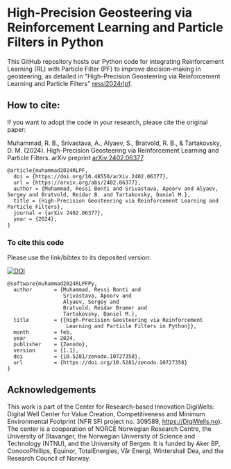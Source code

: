 # High-Precision Geosteering via Reinforcement Learning and Particle Filters in Python

 This GitHub repository hosts our Python code for integrating Reinforcement Learning (RL) with Particle Filter (PF) to improve decision-making in geosteering, as detailed in "High-Precision Geosteering via Reinforcement Learning and Particle Filters" [ressi2024rlpf](https://arxiv.org/abs/2402.06377).

## How to cite:

If you want to adopt the code in your research, please cite the original paper:

Muhammad, R. B., Srivastava, A., Alyaev, S., Bratvold, R. B., & Tartakovsky, D. M. (2024). High-Precision Geosteering via Reinforcement Learning and Particle Filters. arXiv preprint [arXiv:2402.06377](https://arxiv.org/abs/2402.06377). 

```
@article{muhammad2024RLPF,
  doi = {https://doi.org/10.48550/arXiv.2402.06377},
  url = {https://arxiv.org/abs/2402.06377},
  author = {Muhammad, Ressi Bonti and Srivastava, Apoorv and Alyaev, Sergey and Bratvold, Reidar B. and Tartakovsky, Daniel M.},
  title = {High-Precision Geosteering via Reinforcement Learning and Particle Filters},
  journal = {arXiv 2402.06377},
  year = {2024},
}
```

### To cite this code

Please use the link/bibtex to its deposited version:

<a href="https://doi.org/10.5281/zenodo.10727358"><img src="https://zenodo.org/badge/DOI/10.5281/zenodo.10727358.svg" alt="DOI"></a>

```
@software{muhammad2024RLPFPy,
  author       = {Muhammad, Ressi Bonti and
                  Srivastava, Apoorv and
                  Alyaev, Sergey and
                  Bratvold, Reidar Brumer and
                  Tartakovsky, Daniel M.},
  title        = {{High-Precision Geosteering via Reinforcement 
                   Learning and Particle Filters in Python}},
  month        = feb,
  year         = 2024,
  publisher    = {Zenodo},
  version      = {1.1},
  doi          = {10.5281/zenodo.10727358},
  url          = {https://doi.org/10.5281/zenodo.10727358}
}
```

## Acknowledgements

This work is part of the Center for Research-based Innovation DigiWells: Digital Well Center for Value Creation, Competitiveness and Minimum Environmental Footprint (NFR SFI project no. 309589, https://DigiWells.no). The center is a cooperation of NORCE Norwegian Research Centre, the University of Stavanger, the Norwegian University of Science and Technology (NTNU), and the University of Bergen. It is funded by Aker BP, ConocoPhillips, Equinor, TotalEnergies, Vår Energi, Wintershall Dea, and the Research Council of Norway.